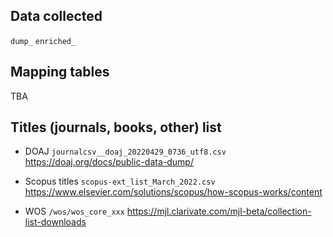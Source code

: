 ## Data collected

`dump_`
`enriched_`

## Mapping tables

TBA

## Titles (journals, books, other) list

* DOAJ 
`journalcsv__doaj_20220429_0736_utf8.csv`
https://doaj.org/docs/public-data-dump/


* Scopus titles
`scopus-ext_list_March_2022.csv`
https://www.elsevier.com/solutions/scopus/how-scopus-works/content


* WOS
`/wos/wos_core_xxx`
https://mjl.clarivate.com/mjl-beta/collection-list-downloads




